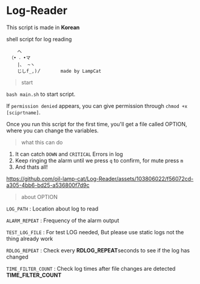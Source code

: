 # Log-Reader

This script is made in **Korean**

shell script for log reading

```
    へ 
 （• ˕ •マ 
    |､  ~ヽ         
    じしf_,)〳       made by LampCat
```
> start

`bash main.sh` to start script.

If `permission denied` appears, you can give permission through `chmod +x [sciprtname]`.

Once you run this script for the first time, you'll get a file called OPTION, where you can change the variables.

> what this can do

1. It can catch `DOWN` and `CRITICAL` Errors in log
2. Keep ringing the alarm until we press `q` to confirm, for mute press `m`
3. And thats all!

https://github.com/oil-lamp-cat/Log-Reader/assets/103806022/f56072cd-a305-4bb6-bd25-a536800f7d9c

> about OPTION

`LOG_PATH` : Location about log to read

`ALARM_REPEAT` : Frequency of the alarm output

`TEST_LOG_FILE` : For test LOG needed, But please use static logs not the thing already work

`RDLOG_REPEAT` : Check every **RDLOG_REPEAT**seconds to see if the log has changed

`TIME_FILTER_COUNT` : Check log times after file changes are detected **TIME_FILTER_COUNT**